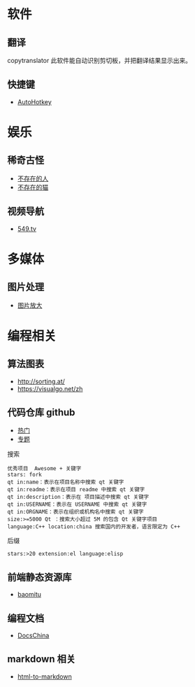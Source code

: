 
# 软件

## 翻译

copytranslator 此软件能自动识别剪切板，并把翻译结果显示出来。

## 快捷键
- [AutoHotkey](http://ahkcn.sourceforge.net/docs/AutoHotkey.htm)


# 娱乐
## 稀奇古怪
- [不存在的人](https://thispersondoesnotexist.com/)
- [不存在的猫](https://thesecatsdonotexist.com/)
## 视频导航
- [549.tv](http://www.549.tv)


# 多媒体
## 图片处理
- [图片放大](https://bigjpg.com/) 



# 编程相关
## 算法图表 

- http://sorting.at/
- https://visualgo.net/zh

## 代码仓库  github

- [热门](https://github.com/trending)
- [专题](https://github.com/topics)

搜索
``` 
优秀项目  Awesome + 关键字  
stars: fork
qt in:name：表示在项目名称中搜索 qt 关键字
qt in:readme：表示在项目 readme 中搜索 qt 关键字
qt in:description：表示在 项目描述中搜索 qt 关键字
qt in:USERNAME：表示在 USERNAME 中搜索 qt 关键字
qt in:ORGNAME：表示在组织或机构名中搜索 qt 关键字
size:>=5000 Qt ：搜索大小超过 5M 的包含 Qt 关键字项目
language:C++ location:china 搜索国内的开发者，语言限定为 C++
``` 
后缀
```
stars:>20 extension:el language:elisp
```


## 前端静态资源库
- [baomitu](https://cdn.baomitu.com)
## 编程文档
- [DocsChina ](https://www.docschina.org)

## markdown 相关
- [html-to-markdown](https://tableconvert.com/html-to-markdown)

